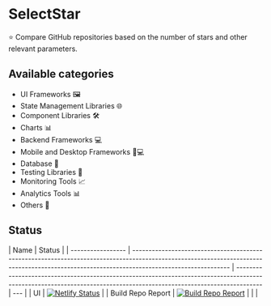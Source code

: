 # SelectStar

⭐️ Compare GitHub repositories based on the number of stars and other relevant parameters.

## Available categories

- UI Frameworks 🖼️
- State Management Libraries 🌐
- Component Libraries 🛠️
- Charts 📊
- Backend Frameworks 💻
- Mobile and Desktop Frameworks 📱💻
- Database 📂
- Testing Libraries 🧪
- Monitoring Tools 📈
- Analytics Tools 📊
- Others 🔧

## Status

| Name              | Status                                                                                                                                                                                     |
| ----------------- | ------------------------------------------------------------------------------------------------------------------------------------------------------------------------------------------ | -------------------------------------------------------------------------------------------------------------------------------------------------------------------- | --- |
| UI                | [![Netlify Status](https://api.netlify.com/api/v1/badges/1d90db00-2475-4aac-959c-f83f5c9595d3/deploy-status)](https://app.netlify.com/sites/selectstar/deploys)                            |
| Build Repo Report | [![Build Repo Report](https://github.com/lifeparticle/SelectStar/actions/workflows/python-app.yml/badge.svg)](https://github.com/lifeparticle/SelectStar/actions/workflows/python-app.yml) |
| <!--              | UI PR                                                                                                                                                                                      | [![UI PR](https://github.com/lifeparticle/binarytree/actions/workflows/ui-pr.yml/badge.svg)](https://github.com/lifeparticle/binarytree/actions/workflows/ui-pr.yml) | --> |
